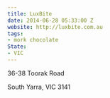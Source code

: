 ```yaml
---
title: LuxBite
date: 2014-06-28 05:33:00 Z
website: http://luxbite.com.au
tags:
- mork chocolate
State:
- VIC
---
```


36-38 Toorak Road

South Yarra, VIC 3141

